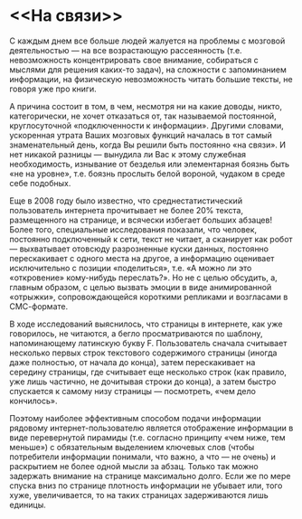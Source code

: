 # <<На связи>>

С каждым днем все больше людей жалуется на проблемы с мозговой деятельностью — на все возрастающую рассеянность 
(т.е. невозможность концентрировать свое внимание, собираться с мыслями для решения каких-то задач), 
на сложности с запоминанием информации, на физическую невозможность читать большие тексты, не говоря уже про книги. 

А причина состоит в том, в чем, несмотря ни на какие доводы, никто, категорически, не хочет отказаться от, так называемой постоянной, 
круглосуточной «подключенности к информации». Другими словами, ускоренная утрата Ваших мозговых функций началась в тот самый знаменательный день, 
когда Вы решили быть постоянно «на связи». И нет никакой разницы — вынудила ли Вас к этому служебная необходимость, 
изнывание от безделья или элементарная боязнь быть «не на уровне», т.е. боязнь прослыть белой вороной, чудаком в среде себе подобных. 

Еще в 2008 году было известно, что среднестатистический пользователь интернета прочитывает не более 20% текста, размещенного на странице, 
и всячески избегает больших абзацев! Более того, специальные исследования показали, что человек, постоянно подключенный к сети, 
текст не читает, а сканирует как робот — выхватывает отовсюду разрозненные куски данных, постоянно перескакивает с одного места на другое, 
а информацию оценивает исключительно с позиции «поделиться», т.е. «А можно ли это «откровение» кому-нибудь переслать?». Но не с целью обсудить, 
а, главным образом, с целью вызвать эмоции в виде анимированной «отрыжки», сопровождающейся короткими репликами и возгласами в СМС-формате. 

В ходе исследований выяснилось, что страницы в интернете, как уже говорилось, не читаются, а бегло просматриваются по шаблону, 
напоминающему латинскую букву F. Пользователь сначала считывает несколько первых строк текстового содержимого страницы 
(иногда даже полностью, от начала до конца), затем перескакивает на середину страницы, где считывает еще несколько строк 
(как правило, уже лишь частично, не дочитывая строки до конца), а затем быстро спускается к самому низу страницы — посмотреть, «чем дело кончилось». 

Поэтому наиболее эффективным способом подачи информации рядовому интернет-пользователю является отображение информации в виде перевернутой пирамиды 
(т.е. согласно принципу «чем ниже, тем меньше») с обязательным выделением ключевых слов (чтобы потребители информации понимали, что важно, а что — не очень) 
и раскрытием не более одной мысли за абзац. Только так можно задержать внимание на странице максимально долго. 
Если же по мере спуска вниз по странице плотность информации не убывает или, того хуже, увеличивается, 
то на таких страницах задерживаются лишь единицы. 


